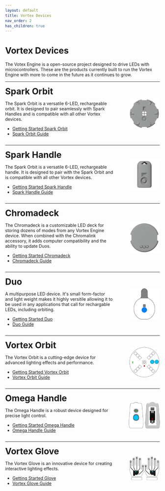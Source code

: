 ```yaml
---
layout: default
title: Vortex Devices
nav_order: 2
has_children: true
---
```


# Vortex Devices

The Votex Engine is a open-source project designed to drive LEDs with microcontrollers. These are the products currently built to run the Vortex Engine with more to come in the future as it continues to grow.

<hr>

<div style="display: flex; align-items: center; justify-content: space-between;">
  <div style="width: 70%;">
    <h1 style="margin: 0;">Spark Orbit</h1>
    <p>The Spark Orbit is a versatile 6-LED, rechargeable orbit. It is designed to pair seamlessly with Spark Handles and is compatible with all other Vortex devices.</p>
    <ul>
      <li><a href="getting_started.html">Getting Started Spark Orbit</a></li>
      <li><a href="Spark_Orbit_guide.html">Spark Orbit Guide</a></li>
    </ul>
  </div>
  <img style="width: 20%; height: auto;" src="assets/images/spark-orbit-render.png" alt="Spark Orbit Image">
</div>

<hr>

<div style="display: flex; align-items: center; justify-content: space-between;">
  <div style="width: 70%;">
    <h1 style="margin: 0;">Spark Handle</h1>
    <p>The Spark Orbit is a versatile 6-LED, rechargeable handle. It is designed to pair with the Spark Orbit and is compatible with all other Vortex devices.</p>
    <ul>
      <li><a href="getting_started.html">Getting Started Spark Handle</a></li>
      <li><a href="Spark_Handle_guide.html">Spark Handle Guide</a></li>
    </ul>
  </div>
  <img style="width: 20%; height: auto;" src="assets/images/spark-handle-render.png" alt="Spark Handle Image">
</div>

<hr>

<div style="display: flex; align-items: center; justify-content: space-between;">
  <div style="width: 70%;">
    <h1 style="margin: 0;">Chromadeck</h1>
    <p>The Chromadeck is a customizable LED deck for storing dozens of modes from any Vortex Engine device. When combined with the Chromalink accessory, it adds computer compatibility and the ability to update Duos.</p>
    <ul>
      <li><a href="getting_started.html">Getting Started Chromadeck</a></li>
      <li><a href="Chromadeck_guide.html">Chromadeck Guide</a></li>
    </ul>
  </div>
  <img style="width: 20%; height: auto;" src="assets/images/Chromadeck-Render.png" alt="Chromadeck Image">
</div>

<hr>

<div style="display: flex; align-items: center; justify-content: space-between;">
  <div style="width: 70%;">
    <h1 style="margin: 0;">Duo</h1>
    <p>A multipurpose LED device. It's small form-factor and light weight makes it highly versitile allowing it to be used in any applications that call for rechargable LEDs, including orbiting.</p>
    <ul>
      <li><a href="getting_started.html">Getting Started Duo</a></li>
      <li><a href="duo_guide.html">Duo Guide</a></li>
    </ul>
  </div>
  <img style="width: 20%; height: auto;" src="assets/images/duo-logo-button-square-512.png" alt="Duo Image">
</div>

<hr>

<div style="display: flex; align-items: center; justify-content: space-between;">
  <div style="width: 70%;">
    <h1 style="margin: 0;">Vortex Orbit</h1>
    <p>The Vortex Orbit is a cutting-edge device for advanced lighting effects and performance.</p>
    <ul>
      <li><a href="getting_started_classic_devices.html">Getting Started Vortex Orbit</a></li>
      <li><a href="orbit_guide.html">Vortex Orbit Guide</a></li>
    </ul>
  </div>
  <img style="width: 20%; height: auto;" src="assets/images/device-orbit.png" alt="Vortex Orbit Image">
</div>

<hr>

<div style="display: flex; align-items: center; justify-content: space-between;">
  <div style="width: 70%;">
    <h1 style="margin: 0;">Omega Handle</h1>
    <p>The Omega Handle is a robust device designed for precise light control.</p>
    <ul>
      <li><a href="getting_started_classic_devices.html">Getting Started Omega Handle</a></li>
      <li><a href="handles_guide.html">Omega Handle Guide</a></li>
    </ul>
  </div>
  <img style="width: 20%; height: auto;" src="assets/images/device-handle.png" alt="Omega Handle Image">
</div>

<hr>

<div style="display: flex; align-items: center; justify-content: space-between;">
  <div style="width: 70%;">
    <h1 style="margin: 0;">Vortex Glove</h1>
    <p>The Vortex Glove is an innovative device for creating interactive lighting effects.</p>
    <ul>
      <li><a href="getting_started_classic_devices.html">Getting Started Glove</a></li>
      <li><a href="gloves_guide.html">Vortex Glove Guide</a></li>
    </ul>
  </div>
  <img style="width: 20%; height: auto;" src="assets/images/device-gloves.png" alt="Vortex Glove Image">
</div>

